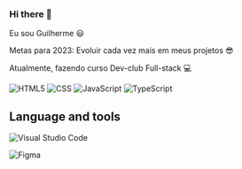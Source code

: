 ### Hi there 👋 
Eu sou Guilherme  :smiley: 

Metas para 2023: Evoluir cada vez mais em meus projetos 😎 
  
Atualmente, fazendo curso Dev-club Full-stack :computer:



  ![HTML5](https://img.shields.io/badge/HTML5-E34F26?style=for-the-badge&logo=html5&logoColor=white)
  ![CSS](https://img.shields.io/badge/CSS3-1572B6?style=for-the-badge&logo=css3&logoColor=white)
  ![JavaScript](https://img.shields.io/badge/JavaScript-323330?style=for-the-badge&logo=javascript&logoColor=F7DF1E)
  ![TypeScript](https://img.shields.io/badge/TypeScript-007ACC?style=for-the-badge&logo=typescript&logoColor=white)
  
  
## Language and tools

 
![Visual Studio Code](https://img.shields.io/badge/Visual_Studio_Code-0078D4?style=for-the-badge&logo=visual%20studio%20code&logoColor=white) 
  
![Figma](https://img.shields.io/badge/Figma-F24E1E?style=for-the-badge&logo=figma&logoColor=white)    

   
